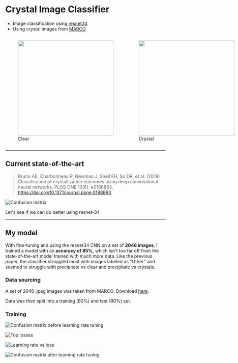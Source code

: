 # Crystal Image Classifier
- Image classification using [resnet34](https://arxiv.org/abs/1512.03385)
- Using crystal images from [MARCO](https://marco.ccr.buffalo.edu/) 

<div style="display: flex;">
  <figure>
    <img src="https://marco.ccr.buffalo.edu/image/raw/1" width="300">
    <figcaption>Clear</figcaption>
  </figure>

  <figure>
    <img src="https://marco.ccr.buffalo.edu/image/raw/58" width="300">
    <figcaption>Crystal</figcaption>
  </figure>

  <figure>
    <img src="https://marco.ccr.buffalo.edu/image/raw/1212" width="300">
    <figcaption>Other</figcaption>
  </figure>

  <figure>
    <img src="https://marco.ccr.buffalo.edu/image/raw/245" width="300">
    <figcaption>Precipitate</figcaption>
  </figure>
</div>

---
## Current state-of-the-art

> Bruno AE, Charbonneau P, Newman J, Snell EH, So DR, et al. (2018) Classification of crystallization outcomes using deep convolutional neural networks. PLOS ONE 13(6): e0198883. https://doi.org/10.1371/journal.pone.0198883

![Confusion matrix](https://journals.plos.org/plosone/article/figure/image?size=large&id=info:doi/10.1371/journal.pone.0198883.t004)

Let's see if we can do better using resnet-34

---
## My model

With fine-tuning and using the resnet34 CNN on a set of **2048 images**, I trained a model with an **accuracy of 85%**, which isn't too far off from the state-of-the-art model trained with much more data. Like the previous paper, the classifier struggled most with images labeled as "Other" and seemed to struggle with precipitate vs clear and precipitate vs crystals.

### Data sourcing

A set of 2048 .jpeg images was taken from MARCO. Download [here](https://d27i862zg3bohz.cloudfront.net/ml/xtal-marco-2048.zip).

Data was then split into a training (80%) and test (80%) set.


### Training

![Confusion matrix before learning rate tuning](https://github.com/loren-jiang/xtal-classifier/blob/master/confusion_matrix_pretune.png)

![Top losses](https://github.com/loren-jiang/xtal-classifier/blob/master/top_9_losses.png)

![Learning rate vs loss](https://github.com/loren-jiang/xtal-classifier/blob/master/learning_rate_tuning.png)

![Confusion matrix after learning rate tuning](https://github.com/loren-jiang/xtal-classifier/blob/master/confusion_matrix_posttune.png)

